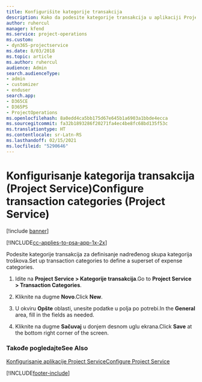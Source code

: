 ```yaml
---
title: Konfigurišite kategorije transakcija
description: Kako da podesite kategorije transakcija u aplikaciji Project Service
author: ruhercul
manager: kfend
ms.service: project-operations
ms.custom:
- dyn365-projectservice
ms.date: 8/03/2018
ms.topic: article
ms.author: ruhercul
audience: Admin
search.audienceType:
- admin
- customizer
- enduser
search.app:
- D365CE
- D365PS
- ProjectOperations
ms.openlocfilehash: 8a0edd4ca5bb175d67e645b1a6903a1bbde4ecca
ms.sourcegitcommit: fa32b1893286f20271fa4ec4be8fc68bd135f53c
ms.translationtype: HT
ms.contentlocale: sr-Latn-RS
ms.lasthandoff: 02/15/2021
ms.locfileid: "5290646"
---
```

# <a name="configure-transaction-categories-project-service"></a><span data-ttu-id="ac2c0-103">Konfigurisanje kategorija transakcija (Project Service)</span><span class="sxs-lookup"><span data-stu-id="ac2c0-103">Configure transaction categories (Project Service)</span></span>

[!include [banner](../includes/psa-now-project-operations.md)]

[!INCLUDE[cc-applies-to-psa-app-1x-2x](../includes/cc-applies-to-psa-app-1x-2x.md)]

<span data-ttu-id="ac2c0-104">Podesite kategorije transakcija za definisanje nadređenog skupa kategorija troškova.</span><span class="sxs-lookup"><span data-stu-id="ac2c0-104">Set up transaction categories to define a superset of expense categories.</span></span>  
  
1.  <span data-ttu-id="ac2c0-105">Idite na **Project Service > Kategorije transakcija**.</span><span class="sxs-lookup"><span data-stu-id="ac2c0-105">Go to **Project Service > Transaction Categories**.</span></span>  
  
2.  <span data-ttu-id="ac2c0-106">Kliknite na dugme **Novo**.</span><span class="sxs-lookup"><span data-stu-id="ac2c0-106">Click **New**.</span></span>  
  
3.  <span data-ttu-id="ac2c0-107">U okviru **Opšte** oblasti, unesite podatke u polja po potrebi.</span><span class="sxs-lookup"><span data-stu-id="ac2c0-107">In the **General** area, fill in the fields as needed.</span></span>  
  
4.  <span data-ttu-id="ac2c0-108">Kliknite na dugme **Sačuvaj** u donjem desnom uglu ekrana.</span><span class="sxs-lookup"><span data-stu-id="ac2c0-108">Click **Save** at the bottom right corner of the screen.</span></span>  
  
### <a name="see-also"></a><span data-ttu-id="ac2c0-109">Takođe pogledajte</span><span class="sxs-lookup"><span data-stu-id="ac2c0-109">See Also</span></span>  
 [<span data-ttu-id="ac2c0-110">Konfigurisanje aplikacije Project Service</span><span class="sxs-lookup"><span data-stu-id="ac2c0-110">Configure Project Service</span></span>](../psa/configure.md)


[!INCLUDE[footer-include](../includes/footer-banner.md)]